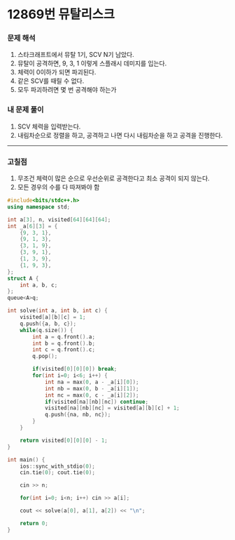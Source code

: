 # 12869번 뮤탈리스크

### 문제 해석

1. 스타크래프트에서 뮤탈 1기, SCV N기 남았다.
2. 뮤탈이 공격하면, 9, 3, 1 이렇게 스플래시 데미지를 입는다.
3. 체력이 0이하가 되면 파괴된다.
4. 같은 SCV를 때릴 수 없다.
5. 모두 파괴하려면 몇 번 공격해야 하는가

### 내 문제 풀이

1. SCV 체력을 입력받는다.
2. 내림차순으로 정렬을 하고, 공격하고 나면 다시 내림차순을 하고 공격을 진행한다.

---

### 고칠점

1. 무조건 체력이 많은 순으로 우선순위로 공격한다고 최소 공격이 되지 않는다.
2. 모든 경우의 수를 다 따져봐야 함

```c++
#include<bits/stdc++.h>
using namespace std;

int a[3], n, visited[64][64][64];
int _a[6][3] = {
    {9, 3, 1},
    {9, 1, 3},
    {3, 1, 9},
    {3, 9, 1},
    {1, 3, 9},
    {1, 9, 3},
};
struct A {
    int a, b, c;
};
queue<A>q;

int solve(int a, int b, int c) {
    visited[a][b][c] = 1;
    q.push({a, b, c});
    while(q.size()) {
        int a = q.front().a;
        int b = q.front().b;
        int c = q.front().c;
        q.pop();

        if(visited[0][0][0]) break;
        for(int i=0; i<6; i++) {
            int na = max(0, a - _a[i][0]);
            int nb = max(0, b - _a[i][1]);
            int nc = max(0, c - _a[i][2]);
            if(visited[na][nb][nc]) continue;
            visited[na][nb][nc] = visited[a][b][c] + 1;
            q.push({na, nb, nc});
        }
    }

    return visited[0][0][0] - 1;
}

int main() {
    ios::sync_with_stdio(0);
    cin.tie(0); cout.tie(0);

    cin >> n;

    for(int i=0; i<n; i++) cin >> a[i];

    cout << solve(a[0], a[1], a[2]) << "\n";

    return 0;
}
```
